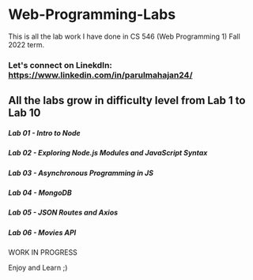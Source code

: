 # Web-Programming-Labs
This is all the lab work I have done in CS 546 (Web Programming 1) Fall 2022 term.

### Let's connect on LinekdIn: https://www.linkedin.com/in/parulmahajan24/

## All the labs grow in difficulty level from Lab 1 to Lab 10

##### Lab 01 - Intro to Node
##### Lab 02 - Exploring Node.js Modules and JavaScript Syntax
##### Lab 03 - Asynchronous Programming in JS
##### Lab 04 - MongoDB
##### Lab 05 - JSON Routes and Axios
##### Lab 06 - Movies API

WORK IN PROGRESS

Enjoy and Learn ;)
